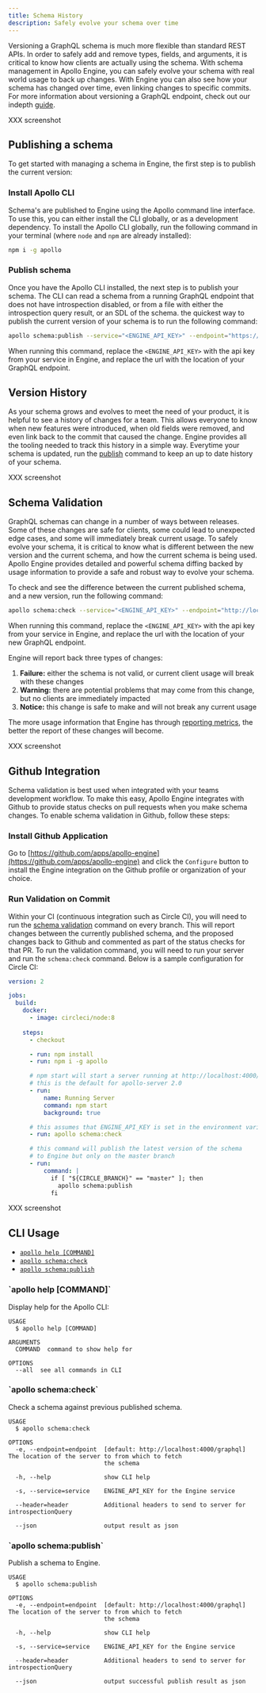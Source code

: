 ```yaml
---
title: Schema History
description: Safely evolve your schema over time
---
```


Versioning a GraphQL schema is much more flexible than standard REST APIs. In order to safely add and remove types, fields, and arguments, it is critical to know how clients are actually using the schema. With schema management in Apollo Engine, you can safely evolve your schema with real world usage to back up changes. With Engine you can also see how your schema has changed over time, even linking changes to specific commits. For more information about versioning a GraphQL endpoint, check out our indepth [guide](https://www.apollographql.com/docs/guides/versioning.html).

XXX screenshot

<h2 id="setup">Publishing a schema</h2>

To get started with managing a schema in Engine, the first step is to publish the current version:

<h3 id="install-apollo-cli">Install Apollo CLI</h3>

Schema's are published to Engine using the Apollo command line interface. To use this, you can either install the CLI globally, or as a development dependency. To install the Apollo CLI globally, run the following command in your terminal (where `node` and `npm` are already installed):

```bash
npm i -g apollo
```

<h3 id="publish-schema">Publish schema</h3>

Once you have the Apollo CLI installed, the next step is to publish your schema. The CLI can read a schema from a running GraphQL endpoint that does not have introspection disabled, or from a file with either the introspection query result, or an SDL of the schema. the quickest way to publish the current version of your schema is to run the following command:

```bash
apollo schema:publish --service="<ENGINE_API_KEY>" --endpoint="https://example.com/graphql"
```

When running this command, replace the `<ENGINE_API_KEY>` with the api key from your service in Engine, and replace the url with the location of your GraphQL endpoint. 

<h2 id="history">Version History</h2>

As your schema grows and evolves to meet the need of your product, it is helpful to see a history of changes for a team. This allows everyone to know when new features were introduced, when old fields were removed, and even link back to the commit that caused the change. Engine provides all the tooling needed to track this history in a simple way. Everytime your schema is updated, run the [publish](#publish-schema) command to keep an up to date history of your schema.

XXX screenshot

<h2 id="schema-validation">Schema Validation</h2>

GraphQL schemas can change in a number of ways between releases. Some of these changes are safe for clients, some could lead to unexpected edge cases, and some will immediately break current usage. To safely evolve your schema, it is critical to know what is different between the new version and the current schema, and how the current schema is being used. Apollo Engine provides detailed and powerful schema diffing backed by usage information to provide a safe and robust way to evolve your schema.

To check and see the difference between the current published schema, and a new version, run the following command:

```bash
apollo schema:check --service="<ENGINE_API_KEY>" --endpoint="http://localhost:4000/graphql"
```

When running this command, replace the `<ENGINE_API_KEY>` with the api key from your service in Engine, and replace the url with the location of your new GraphQL endpoint. 

Engine will report back three types of changes:

1. **Failure:** either the schema is not valid, or current client usage will break with these changes
2. **Warning:** there are potential problems that may come from this change, but no clients are immediately impacted
3. **Notice:** this change is safe to make and will not break any current usage

The more usage information that Engine has through [reporting metrics](./metrics), the better the report of these changes will become.

XXX screenshot

<h2 id="github">Github Integration</h2>

Schema validation is best used when integrated with your teams development workflow. To make this easy, Apollo Engine integrates with Github to provide status checks on pull requests when you make schema changes. To enable schema validation in Github, follow these steps:

<h3 id="install-github">Install Github Application</h3>

Go to [https://github.com/apps/apollo-engine](https://github.com/apps/apollo-engine) and click the `Configure` button to install the Engine integration on the Github profile or organization of your choice.

<h3 id="check-schema-on-ci">Run Validation on Commit</h3>

Within your CI (continuous integration such as Circle CI), you will need to run the [schema validation](#schema-validation) command on every branch. This will report changes between the currently published schema, and the proposed changes back to Github and commented as part of the status checks for that PR. To run the validation command, you will need to run your server and run the `schema:check` command. Below is a sample configuration for Circle CI:

```yaml
version: 2

jobs:
  build:
    docker:
      - image: circleci/node:8
      
    steps:
      - checkout

      - run: npm install
      - run: npm i -g apollo

      # npm start will start a server running at http://localhost:4000/graphql
      # this is the default for apollo-server 2.0
      - run:
          name: Running Server
          command: npm start
          background: true

      # this assumes that ENGINE_API_KEY is set in the environment variables
      - run: apollo schema:check

      # this command will publish the latest version of the schema
      # to Engine but only on the master branch
      - run:
          command: |
            if [ "${CIRCLE_BRANCH}" == "master" ]; then
              apollo schema:publish
            fi
```


XXX screenshot

<h2 id="cli-commands">CLI Usage</h2>

* [`apollo help [COMMAND]`](#apollo-help-command)
* [`apollo schema:check`](#apollo-schemacheck)
* [`apollo schema:publish`](#apollo-schemapublish)

<h3 id="apollo-help-command">`apollo help [COMMAND]`</h3>

Display help for the Apollo CLI:

```
USAGE
  $ apollo help [COMMAND]

ARGUMENTS
  COMMAND  command to show help for

OPTIONS
  --all  see all commands in CLI
```

<h3 id="apollo-schemacheck">`apollo schema:check`</h3>

Check a schema against previous published schema.

```
USAGE
  $ apollo schema:check

OPTIONS
  -e, --endpoint=endpoint  [default: http://localhost:4000/graphql] The location of the server to from which to fetch
                           the schema

  -h, --help               show CLI help

  -s, --service=service    ENGINE_API_KEY for the Engine service

  --header=header          Additional headers to send to server for introspectionQuery

  --json                   output result as json
```

<h3 id="apollo-schemapublish">`apollo schema:publish`</h3>

Publish a schema to Engine.

```
USAGE
  $ apollo schema:publish

OPTIONS
  -e, --endpoint=endpoint  [default: http://localhost:4000/graphql] The location of the server to from which to fetch
                           the schema

  -h, --help               show CLI help

  -s, --service=service    ENGINE_API_KEY for the Engine service

  --header=header          Additional headers to send to server for introspectionQuery

  --json                   output successful publish result as json
```

